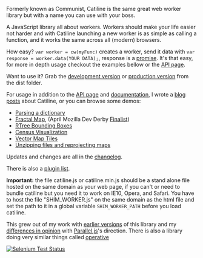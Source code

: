 Formerly known as Communist, Catiline is the same great web worker library but with a name you can use with your boss.

A JavaScript library all about workers. Workers should make your life easier not 
harder and with Catiline launching a new worker is as simple as calling a 
function, and it works the same across all (modern) browsers.

How easy? `var worker = cw(myFunc)` creates a worker, send it data with 
`var response = worker.data(YOUR DATA);`, response is a
[promise](http://blogs.msdn.com/b/ie/archive/2011/09/11/asynchronous-programming-in-javascript-with-promises.aspx).
It's that easy, for more in depth usage checkout the examples bellow or the 
<a class='navLink' id='API' href='API.md'>API page</a>.

Want to use it? Grab the 
[development version](https://raw.github.com/calvinmetcalf/catiline/master/dist/catiline.js)
or [production version](https://raw.github.com/calvinmetcalf/catiline/master/dist/catiline.min.js) from the dist folder. 

For usage in addition to the <a class='navLink' id='API' href='API.md'>API page</a> and <a class='navLink' id='DOCUMENTATION' href='DOCUMENTATION.md'>documentation</a>,
I wrote a [blog posts](http://cwmma.tumblr.com/post/54338607071/making-web-workers-with-communistjs)
about Catiline, or you can browse some demos:

- [Parsing a dictionary](http://catilinejs.com/website/dict/)
- [Fractal Map](http://catilinejs.com/website/leaflet-fractal/), (April Mozilla Dev Derby [Finalist](https://hacks.mozilla.org/2013/06/announcing-the-winners-of-the-april-2013-dev-derby/))
- [RTree Bounding Boxes](http://leaflet-extras.github.io/RTree/examples/worker.html)
- [Census Visualization](http://data-otp.rhcloud.com/)
- [Vector Map Tiles](http://calvinmetcalf.github.io/vector-layers/)
- [Unzipping files and reprojecting maps](http://calvinmetcalf.github.io/shapefile-js/proj.html)

Updates and changes are all in the <a class='navLink' id='CHANGELOG' href='CHANGELOG.md'>changelog</a>.

There is also a <a class='navLink' id='PLUGINS' href='PLUGINS.md'>plugin list</a>.

__Important:__ the file catiline.js or catiline.min.js should be a stand alone file hosted on the same domain as your web page, if you can't or need to bundle catiline but you need it to work on IE10, Opera, and Safari. You have to host the file "SHIM_WORKER.js" on the same domain as the html file 
and set the path to it in a global variable `SHIM_WORKER_PATH` before you load catiline.

This grew out of my work with [earlier versions](https://github.com/calvinmetcalf/catiline/tree/6e920be75ab3ed9b2a36d24dd184a9945f6b4000) 
of this library and my [differences in opinion](https://gist.github.com/calvinmetcalf/6050205) with
[Parallel.js](https://github.com/adambom/parallel.js)'s direction. There is
also a library doing very similar things called [operative](https://github.com/padolsey/operative)

[![Selenium Test Status](https://saucelabs.com/browser-matrix/calvinmetcalf.svg)](https://saucelabs.com/u/calvinmetcalf)
